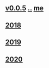 ## [v0.0.5](https://github.com/littleflute/AS-IT-IS/edit/master/files/readme.md) [..](..) [me](https://littleflute.github.io/AS-IT-IS/files/)
## [2018](2018)
## [2019](2019)
## [2020](2020)
